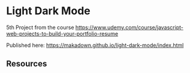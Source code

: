 # Light Dark Mode

5th Project from the course https://www.udemy.com/course/javascript-web-projects-to-build-your-portfolio-resume


Published here: https://makadown.github.io/light-dark-mode/index.html

## Resources